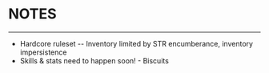 # NOTES
---
- Hardcore ruleset -- Inventory limited by STR encumberance, inventory impersistence
- Skills & stats need to happen soon! - Biscuits
